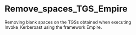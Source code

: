 # Remove_spaces_TGS_Empire
Removing blank spaces on the TGSs obtained when executing Invoke_Kerberoast using the framework Empire.
